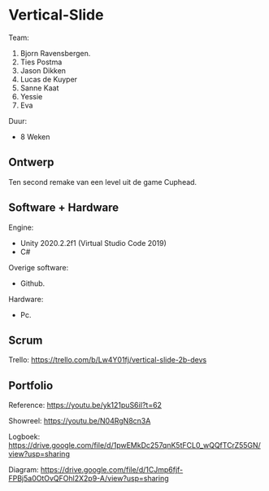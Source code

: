 # Vertical-Slide

Team:
1. Bjorn Ravensbergen.
2. Ties Postma
3. Jason Dikken
4. Lucas de Kuyper
5. Sanne Kaat
6. Yessie
7. Eva

Duur:
 - 8 Weken

## Ontwerp
Ten second remake van een level uit de game Cuphead.

## Software + Hardware
Engine:
- Unity 2020.2.2f1 (Virtual Studio Code 2019)
- C#

Overige software:
- Github.

Hardware:
- Pc.

## Scrum
Trello: https://trello.com/b/Lw4Y01fj/vertical-slide-2b-devs

## Portfolio
Reference: https://youtu.be/yk121puS6iI?t=62

Showreel: https://youtu.be/N04RgN8cn3A

Logboek: https://drive.google.com/file/d/1pwEMkDc257qnK5tFCL0_wQQfTCrZ55GN/view?usp=sharing

Diagram: https://drive.google.com/file/d/1CJmp6fjf-FPBj5a0OtOvQFOhl2X2p9-A/view?usp=sharing
